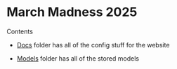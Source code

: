# March Madness 2025  


Contents

 - [Docs](https://github.com/AlexMangiafico/march_madness_2025/tree/main/docs) folder has all of the config stuff for the website

 - [Models](https://github.com/AlexMangiafico/march_madness_2025/tree/main/models) folder has all of the stored models

